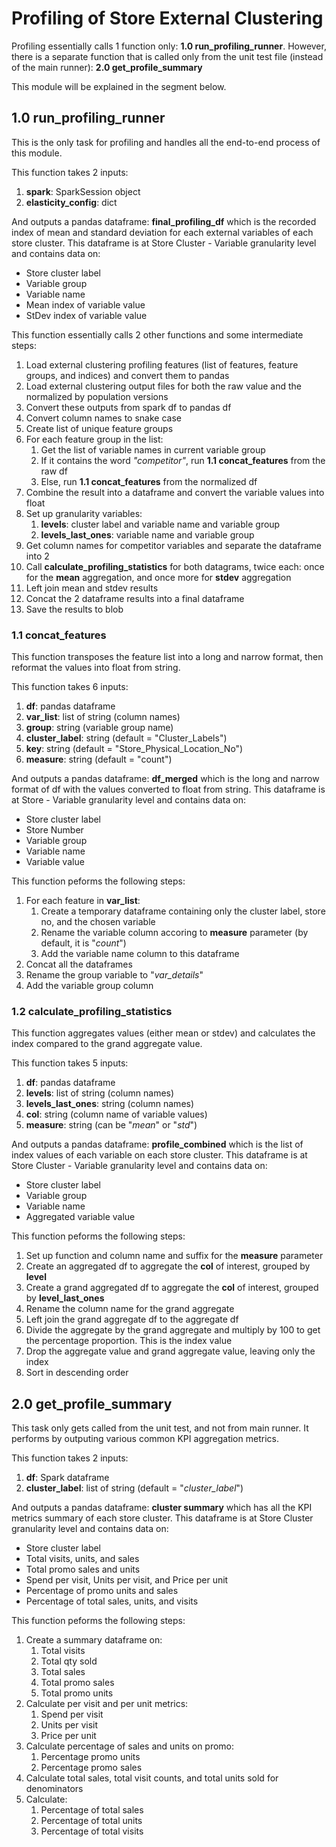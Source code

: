 # Profiling of Store External Clustering

Profiling essentially calls 1 function only: **1.0 run_profiling_runner**. However, there is a separate function that is called only from the unit test file (instead of the main runner): **2.0 get_profile_summary**

This module will be explained in the segment below.

## 1.0 run_profiling_runner

This is the only task for profiling and handles all the end-to-end process of this module.

This function takes 2 inputs:

1. **spark**: SparkSession object
2. **elasticity_config**: dict

And outputs a pandas dataframe: **final_profiling_df** which is the recorded index of mean and standard deviation for each external variables of each store cluster. This dataframe is at Store Cluster - Variable granularity level and contains data on:

* Store cluster label
* Variable group
* Variable name
* Mean index of variable value
* StDev index of variable value

This function essentially calls 2 other functions and some intermediate steps:

1. Load external clustering profiling features (list of features, feature groups, and indices) and convert them to pandas
2. Load external clustering output files for both the raw value and the normalized by population versions
3. Convert these outputs from spark df to pandas df
4. Convert column names to snake case
5. Create list of unique feature groups
6. For each feature group in the list:
   1. Get the list of variable names in current variable group
   2. If it contains the word *"competitor"*, run **1.1 concat_features** from the raw df
   3. Else, run **1.1 concat_features** from the normalized df
7. Combine the result into a dataframe and convert the variable values into float
8. Set up granularity variables:
   1. **levels**: cluster label and variable name and variable group
   2. **levels_last_ones**: variable name and variable group
9. Get column names for competitor variables and separate the dataframe into 2
10. Call **calculate_profiling_statistics** for both datagrams, twice each: once for the **mean** aggregation, and once more for **stdev** aggregation
11. Left join mean and stdev results
12. Concat the 2 dataframe results into a final dataframe
13. Save the results to blob

### 1.1 concat_features

This function transposes the feature list into a long and narrow format, then reformat the values into float from string.

This function takes 6 inputs:

1. **df**: pandas dataframe
2. **var_list**: list of string (column names)
3. **group**: string (variable group name)
4. **cluster_label**: string (default = "Cluster_Labels")
5. **key**: string (default = "Store_Physical_Location_No")
6. **measure**: string (default = "count")

And outputs a pandas dataframe: **df_merged** which is the long and narrow format of df with the values converted to float from string. This dataframe is at Store - Variable granularity level and contains data on:

* Store cluster label
* Store Number
* Variable group
* Variable name
* Variable value

This function peforms the following steps:

1. For each feature in **var_list**:
   1. Create a temporary dataframe containing only the cluster label, store no, and the chosen variable
   2. Rename the variable column accoring to **measure** parameter (by default, it is "*count*")
   3. Add the variable name column to this dataframe
2. Concat all the dataframes
3. Rename the group variable to "*var_details*"
4. Add the variable group column 

### 1.2 calculate_profiling_statistics

This function aggregates values (either mean or stdev) and calculates the index compared to the grand aggregate value.

This function takes 5 inputs:

1. **df**: pandas dataframe
2. **levels**: list of string (column names)
3. **levels_last_ones**: string (column names)
4. **col**: string (column name of variable values)
5. **measure**: string (can be "*mean*" or "*std*")

And outputs a pandas dataframe: **profile_combined** which is the list of index values of each variable on each store cluster. This dataframe is at Store Cluster - Variable granularity level and contains data on:

* Store cluster label
* Variable group
* Variable name
* Aggregated variable value

This function peforms the following steps:

1. Set up function and column name and suffix for the **measure** parameter
2. Create an aggregated df to aggregate the **col** of interest, grouped by **level**
3. Create a grand aggregated df to aggregate the **col** of interest, grouped by **level_last_ones**
4. Rename the column name for the grand aggregate
5. Left join the grand aggregate df to the aggregate df
6. Divide the aggregate by the grand aggregate and multiply by 100 to get the percentage proportion. This is the index value
7. Drop the aggregate value and grand aggregate value, leaving only the index
8. Sort in descending order

## 2.0 get_profile_summary

This task only gets called from the unit test, and not from main runner. It performs by outputing various common KPI aggregation metrics.

This function takes 2 inputs:

1. **df**: Spark dataframe
2. **cluster_label**: list of string (default = "*cluster_label*")

And outputs a pandas dataframe: **cluster summary** which has all the KPI metrics summary of each store cluster. This dataframe is at Store Cluster granularity level and contains data on:

* Store cluster label
* Total visits, units, and sales
* Total promo sales and units
* Spend per visit, Units per visit, and Price per unit
* Percentage of promo units and sales
* Percentage of total sales, units, and visits

This function peforms the following steps:

1. Create a summary dataframe on:
   1. Total visits
   2. Total qty sold
   3. Total sales
   4. Total promo sales
   5. Total promo units
2. Calculate per visit and per unit metrics:
   1. Spend per visit
   2. Units per visit
   3. Price per unit
3. Calculate percentage of sales and units on promo:
   1. Percentage promo units
   2. Percentage promo sales
4. Calculate total sales, total visit counts, and total units sold for denominators
5. Calculate:
   1. Percentage of total sales
   2. Percentage of total units
   3. Percentage of total visits